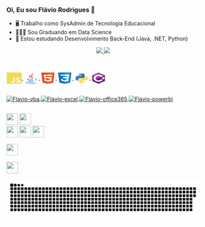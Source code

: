 ### Oi, Eu sou Flávio Rodrigues 👋

- 🖥️ Trabalho como SysAdmin de Tecnologia Educacional
- 👨🏽‍🎓 Sou Graduando em Data Science
- 📔 Estou estudando Desenvolvimento Back-End (Java, .NET, Python)

<div align="center">
  <a href="https://github.com/flaviordzmota">
  <img height="160em" src="https://github-readme-stats.vercel.app/api?username=flaviordzmota&show_icons=true&theme=dark&include_all_commits=true&count_private=true"/>
  <img height="160em" src="https://github-readme-stats.vercel.app/api/top-langs/?username=flaviordzmota&layout=compact&langs_count=7&theme=dark"/>
</div>
  
  
  ##

  
 <div style="display: inline_block"><br>
  <img align="center" alt="Flavio-Js" height="30" width="40" src="https://raw.githubusercontent.com/devicons/devicon/master/icons/javascript/javascript-plain.svg">
  <img align="center" alt="Flavio-Java" height="30" width="40" src="https://github.com/devicons/devicon/blob/master/icons/java/java-original.svg">
  <img align="center" alt="Flavio-HTML" height="30" width="40" src="https://raw.githubusercontent.com/devicons/devicon/master/icons/html5/html5-original.svg">
  <img align="center" alt="Flavio-CSS" height="30" width="40" src="https://raw.githubusercontent.com/devicons/devicon/master/icons/css3/css3-original.svg">
  <img align="center" alt="Flavio-Python" height="30" width="40" src="https://raw.githubusercontent.com/devicons/devicon/master/icons/python/python-original.svg">
  <img align="center" alt="Flavio-Csharp" height="30" width="40" src="https://raw.githubusercontent.com/devicons/devicon/master/icons/csharp/csharp-original.svg">
</div>
  
  
  ##
  
  
  <div>
  <img align="center" alt="Flavio-vba" height="40" width="40" src="https://styles.redditmedia.com/t5_2rnlw/styles/communityIcon_z3kwah4z27c71.png">
  <img align="center" alt="Flavio-excel" height="35" width="40" src="https://cdn.icon-icons.com/icons2/195/PNG/256/Excel_2013_23480.png">
  <img align="center" alt="Flavio-office365" height="40" width="40" src="https://www.nersc.no/sites/www.nersc.no/files/images/office365-427x427.png">
  <img align="center" alt="Flavio-powerbi" height="35" width="40" src="https://e7.pngegg.com/pngimages/820/213/png-clipart-power-bi-business-intelligence-microsoft-corporation-data-visualization-data-analysis-power-bi-dashboard-templates-thumbnail.png">
  </div>
  
  
  ##
  
  
  <div>
    <div> 
 
  <a href="https://instagram.com/flaviordzmota" target="_blank"><img height="30" width="30"  src="https://upload.wikimedia.org/wikipedia/commons/thumb/a/a5/Instagram_icon.png/2048px-Instagram_icon.png" target="_blank"></a>
  <a href="https://wa.me/5583987089534" target="_blank"><img height="30" width="30"  src="https://logodownload.org/wp-content/uploads/2015/04/whatsapp-logo-1.png" target="_blank"></a>     
  <a href = "mailto:rodriguezz.fr@gmail.com"><img height="30" width="30"  src="https://cdn.icon-icons.com/icons2/2631/PNG/512/gmail_new_logo_icon_159149.png" target="_blank"></a>
  <a href="https://www.linkedin.com/in/fl%C3%A1vio-rodrigues-a5986882/" target="_blank"><img height="30" width="30" src="https://www.pngall.com/wp-content/uploads/2016/07/Linkedin-Download-PNG.png" target="_blank"></a> 
  <a href="https://github.com/flaviordzmota" target="_blank"><img height="30" width="30" src="https://mpng.subpng.com/20180326/gxq/kisspng-github-computer-icons-icon-design-github-5ab8a31e334e73.4114704215220498222102.jpg" target="_blank"></a> 
     
  <a href="https://www.youtube.com/c/EscolaSesiPB" target="_blank"><img height="30" width="30" src="https://th.bing.com/th/id/R.cacb235a0965de98c6bd362a21b70854?rik=LHhNP9myxreJ1g&riu=http%3a%2f%2fmdsbaseballbats.com%2fpub%2fstatic%2fversion1606566312%2ffrontend%2fMDS%2fbase%2fen_US%2fimages%2fyoutube-icon.svg&ehk=x8DLwSO3wOFT3ewgd3x6qp1keGj3%2b52G472OVWMBep8%3d&risl=&pid=ImgRaw&r=0" target="_blank"></a> 

  <a href="https://www.facebook.com/escolasesipb" target="_blank"><img height="30" width="30" src="https://www.svgrepo.com/show/157810/facebook.svg" target="_blank"></a> 
 
  ![Snake animation](https://github.com/flaviordzmota/flaviordzmota/blob/output/github-contribution-grid-snake.svg)
 
</div>
  </div>
